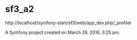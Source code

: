 sf3_a2
======
http://localhost/symfony-start/sf3/web/app_dev.php/_profiler

A Symfony project created on March 29, 2016, 3:25 pm.

